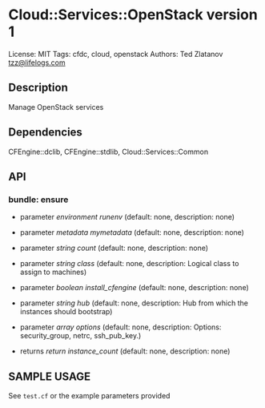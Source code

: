 # Cloud::Services::OpenStack version 1

License: MIT
Tags: cfdc, cloud, openstack
Authors: Ted Zlatanov <tzz@lifelogs.com>

## Description
Manage OpenStack services

## Dependencies
CFEngine::dclib, CFEngine::stdlib, Cloud::Services::Common

## API
### bundle: ensure
* parameter _environment_ *runenv* (default: none, description: none)

* parameter _metadata_ *mymetadata* (default: none, description: none)

* parameter _string_ *count* (default: none, description: none)

* parameter _string_ *class* (default: none, description: Logical class to assign to machines)

* parameter _boolean_ *install_cfengine* (default: none, description: none)

* parameter _string_ *hub* (default: none, description: Hub from which the instances should bootstrap)

* parameter _array_ *options* (default: none, description: Options: security_group, netrc, ssh_pub_key.)

* returns _return_ *instance_count* (default: none, description: none)


## SAMPLE USAGE
See `test.cf` or the example parameters provided

